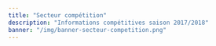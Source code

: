 ```yaml
---
title: "Secteur compétition"
description: "Informations compétitives saison 2017/2018"
banner: "/img/banner-secteur-competition.png"
---
```

